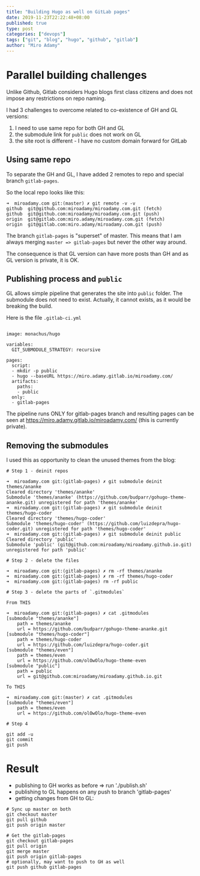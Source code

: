```yaml
---
title: "Building Hugo as well on GitLab pages"
date: 2019-11-23T22:22:48+08:00
published: true
type: post
categories: ["devops"]
tags: ["git", "blog", "hugo", "github", "gitlab"]
author: "Miro Adamy"
---
```


# Parallel building challenges

Unlike Github, Gitlab considers Hugo blogs first class citizens and does not impose any restrictions on repo naming.

I had 3 challenges to overcome related to co-existence of GH and GL versions:

1. I need to use same repo for both GH and GL
2. the submodule link for `public` does not work on GL
3. the site root is different - I have no custom domain forward for GitLab

## Using same repo

To separate the GH and GL, I have added 2 remotes to repo and special branch `gitlab-pages`.

So the local repo looks like this:

```
➜  miroadamy.com git:(master) ✗ git remote -v -v
github  git@github.com:miroadamy/miroadamy.com.git (fetch)
github  git@github.com:miroadamy/miroadamy.com.git (push)
origin  git@gitlab.com:miro.adamy/miroadamy.com.git (fetch)
origin  git@gitlab.com:miro.adamy/miroadamy.com.git (push)
```

The branch `gitlab-pages` is "superset" of master. This means that I am always merging `master => gitlab-pages` but never the other way around.

The consequence is that GL version can have more posts than GH and as GL version is private, it is OK.

## Publishing process and `public`

GL allows simple pipeline that generates the site into `public` folder. The submodule does not need to exist.
Actually, it cannot exists, as it would be breaking the build.

Here is the file `.gitlab-ci.yml`

```

image: monachus/hugo

variables:
  GIT_SUBMODULE_STRATEGY: recursive

pages:
  script:
  - mkdir -p public
  - hugo --baseURL https://miro.adamy.gitlab.io/miroadamy.com/
  artifacts:
    paths:
    - public
  only:
  - gitlab-pages
```

The pipeline runs ONLY for gitlab-pages branch and resulting pages can be seen at <https://miro.adamy.gitlab.io/miroadamy.com/> (this is currently private).

## Removing the submodules

I used this as opportunity to clean the unused themes from the blog:


```
# Step 1 - deinit repos

➜  miroadamy.com git:(gitlab-pages) ✗ git submodule deinit themes/ananke
Cleared directory 'themes/ananke'
Submodule 'themes/ananke' (https://github.com/budparr/gohugo-theme-ananke.git) unregistered for path 'themes/ananke'
➜  miroadamy.com git:(gitlab-pages) ✗ git submodule deinit themes/hugo-coder
Cleared directory 'themes/hugo-coder'
Submodule 'themes/hugo-coder' (https://github.com/luizdepra/hugo-coder.git) unregistered for path 'themes/hugo-coder'
➜  miroadamy.com git:(gitlab-pages) ✗ git submodule deinit public
Cleared directory 'public'
Submodule 'public' (git@github.com:miroadamy/miroadamy.github.io.git) unregistered for path 'public'

# Step 2 - delete the files

➜  miroadamy.com git:(gitlab-pages) ✗ rm -rf themes/ananke
➜  miroadamy.com git:(gitlab-pages) ✗ rm -rf themes/hugo-coder
➜  miroadamy.com git:(gitlab-pages) rm -rf public

# Step 3 - delete the parts of `.gitmodules`

From THIS

➜  miroadamy.com git:(gitlab-pages) ✗ cat .gitmodules
[submodule "themes/ananke"]
    path = themes/ananke
    url = https://github.com/budparr/gohugo-theme-ananke.git
[submodule "themes/hugo-coder"]
    path = themes/hugo-coder
    url = https://github.com/luizdepra/hugo-coder.git
[submodule "themes/even"]
    path = themes/even
    url = https://github.com/olOwOlo/hugo-theme-even
[submodule "public"]
    path = public
    url = git@github.com:miroadamy/miroadamy.github.io.git

To THIS

➜  miroadamy.com git:(master) ✗ cat .gitmodules
[submodule "themes/even"]
    path = themes/even
    url = https://github.com/olOwOlo/hugo-theme-even

# Step 4 

git add -u
git commit 
git push

```

# Result

* publishing to GH works as before => run './publish.sh'
* publishing to GL happens on any push to branch 'gitlab-pages'
* getting changes from GH to GL:

```
# Sync up master on both
git checkout master
git pull github
git push origin master

# Get the gitlab-pages
git checkout gitlab-pages
git pull origin
git merge master
git push origin gitlab-pages
# optionally, may want to push to GH as well
git push github gitlab-pages

```